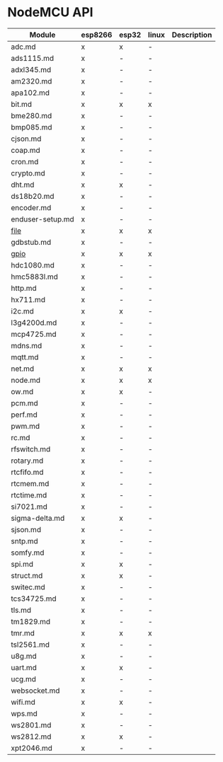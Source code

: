 # NodeMCU API
| Module | esp8266 | esp32 | linux | Description |
| --- | --- | --- | --- | -- |
| adc.md | x | x | - | 
| ads1115.md | x | - | - | 
| adxl345.md | x | - | - | 
| am2320.md | x | - | - | 
| apa102.md | x | - | - | 
| bit.md | x | x | x | 
| bme280.md | x | - | - | 
| bmp085.md | x | - | - | 
| cjson.md | x | - | - | 
| coap.md | x | - | - | 
| cron.md | x | - | - | 
| crypto.md | x | - | - | 
| dht.md | x | x | - | 
| ds18b20.md | x | - | - | 
| encoder.md | x | - | - | 
| enduser-setup.md | x | - | - | 
| [file](handbook/en/modules/file.md) | x | x | x | 
| gdbstub.md | x | - | - | 
| [gpio](handbook/en/modules/gpio.md) | x | x | x | 
| hdc1080.md | x | - | - | 
| hmc5883l.md | x | - | - | 
| http.md | x | - | - | 
| hx711.md | x | - | - | 
| i2c.md | x | x | - | 
| l3g4200d.md | x | - | - | 
| mcp4725.md | x | - | - | 
| mdns.md | x | - | - | 
| mqtt.md | x | - | - | 
| net.md | x | x | x | 
| node.md | x | x | x | 
| ow.md | x | x | - | 
| pcm.md | x | - | - | 
| perf.md | x | - | - | 
| pwm.md | x | - | - | 
| rc.md | x | - | - | 
| rfswitch.md | x | - | - | 
| rotary.md | x | - | - | 
| rtcfifo.md | x | - | - | 
| rtcmem.md | x | - | - | 
| rtctime.md | x | - | - | 
| si7021.md | x | - | - | 
| sigma-delta.md | x | x | - | 
| sjson.md | x | - | - | 
| sntp.md | x | - | - | 
| somfy.md | x | - | - | 
| spi.md | x | x | - | 
| struct.md | x | x | - | 
| switec.md | x | - | - | 
| tcs34725.md | x | - | - | 
| tls.md | x | - | - | 
| tm1829.md | x | - | - | 
| tmr.md | x | x | x | 
| tsl2561.md | x | - | - | 
| u8g.md | x | - | - | 
| uart.md | x | x | - | 
| ucg.md | x | - | - | 
| websocket.md | x | - | - | 
| wifi.md | x | x | - | 
| wps.md | x | - | - | 
| ws2801.md | x | - | - | 
| ws2812.md | x | x | - | 
| xpt2046.md | x | - | - | 
